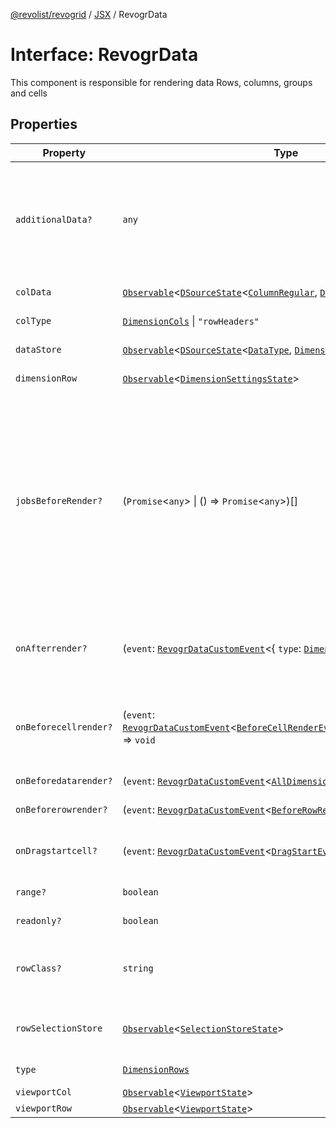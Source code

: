 [@revolist/revogrid](README.md) / [JSX](Namespace.JSX.md) / RevogrData

# Interface: RevogrData

This component is responsible for rendering data
Rows, columns, groups and cells

## Properties

| Property | Type | Description | Defined in |
| ------ | ------ | ------ | ------ |
| `additionalData?` | `any` | Additional data to pass to renderer Used in plugins such as vue or react to pass root app entity to cells | [src/components.d.ts:1647](https://github.com/revolist/revogrid/blob/2f07f30b37da771d7d712c0b9b9b90928758921a/src/components.d.ts#L1647) |
| `colData` | [`Observable`](TypeAlias.Observable.md)\<[`DSourceState`](TypeAlias.DSourceState.md)\<[`ColumnRegular`](Interface.ColumnRegular.md), [`DimensionCols`](TypeAlias.DimensionCols.md)\>\> | Column source | [src/components.d.ts:1651](https://github.com/revolist/revogrid/blob/2f07f30b37da771d7d712c0b9b9b90928758921a/src/components.d.ts#L1651) |
| `colType` | [`DimensionCols`](TypeAlias.DimensionCols.md) \| `"rowHeaders"` | Column data type | [src/components.d.ts:1655](https://github.com/revolist/revogrid/blob/2f07f30b37da771d7d712c0b9b9b90928758921a/src/components.d.ts#L1655) |
| `dataStore` | [`Observable`](TypeAlias.Observable.md)\<[`DSourceState`](TypeAlias.DSourceState.md)\<[`DataType`](TypeAlias.DataType.md), [`DimensionRows`](TypeAlias.DimensionRows.md)\>\> | Data rows source | [src/components.d.ts:1659](https://github.com/revolist/revogrid/blob/2f07f30b37da771d7d712c0b9b9b90928758921a/src/components.d.ts#L1659) |
| `dimensionRow` | [`Observable`](TypeAlias.Observable.md)\<[`DimensionSettingsState`](Interface.DimensionSettingsState.md)\> | Dimension settings Y | [src/components.d.ts:1663](https://github.com/revolist/revogrid/blob/2f07f30b37da771d7d712c0b9b9b90928758921a/src/components.d.ts#L1663) |
| `jobsBeforeRender?` | (`Promise`\<`any`\> \| () => `Promise`\<`any`\>)[] | Prevent rendering until job is done. Can be used for initial rendering performance improvement. When several plugins require initial rendering this will prevent double initial rendering. | [src/components.d.ts:1667](https://github.com/revolist/revogrid/blob/2f07f30b37da771d7d712c0b9b9b90928758921a/src/components.d.ts#L1667) |
| `onAfterrender?` | (`event`: [`RevogrDataCustomEvent`](Interface.RevogrDataCustomEvent.md)\<\{ `type`: [`DimensionRows`](TypeAlias.DimensionRows.md); \}\>) => `void` | When data render finished for the designated type | [src/components.d.ts:1671](https://github.com/revolist/revogrid/blob/2f07f30b37da771d7d712c0b9b9b90928758921a/src/components.d.ts#L1671) |
| `onBeforecellrender?` | (`event`: [`RevogrDataCustomEvent`](Interface.RevogrDataCustomEvent.md)\<[`BeforeCellRenderEvent`](Interface.BeforeCellRenderEvent.md)\<[`CellTemplateProp`](Interface.CellTemplateProp.md)\>\>) => `void` | Before each cell render function. Allows to override cell properties | [src/components.d.ts:1675](https://github.com/revolist/revogrid/blob/2f07f30b37da771d7d712c0b9b9b90928758921a/src/components.d.ts#L1675) |
| `onBeforedatarender?` | (`event`: [`RevogrDataCustomEvent`](Interface.RevogrDataCustomEvent.md)\<[`AllDimensionType`](Interface.AllDimensionType.md)\>) => `void` | Before data render | [src/components.d.ts:1679](https://github.com/revolist/revogrid/blob/2f07f30b37da771d7d712c0b9b9b90928758921a/src/components.d.ts#L1679) |
| `onBeforerowrender?` | (`event`: [`RevogrDataCustomEvent`](Interface.RevogrDataCustomEvent.md)\<[`BeforeRowRenderEvent`](Interface.BeforeRowRenderEvent.md)\<`any`\>\>) => `void` | Before each row render | [src/components.d.ts:1683](https://github.com/revolist/revogrid/blob/2f07f30b37da771d7d712c0b9b9b90928758921a/src/components.d.ts#L1683) |
| `onDragstartcell?` | (`event`: [`RevogrDataCustomEvent`](Interface.RevogrDataCustomEvent.md)\<[`DragStartEvent`](Interface.DragStartEvent.md)\>) => `void` | Event emitted on cell drag start | [src/components.d.ts:1687](https://github.com/revolist/revogrid/blob/2f07f30b37da771d7d712c0b9b9b90928758921a/src/components.d.ts#L1687) |
| `range?` | `boolean` | Range allowed | [src/components.d.ts:1691](https://github.com/revolist/revogrid/blob/2f07f30b37da771d7d712c0b9b9b90928758921a/src/components.d.ts#L1691) |
| `readonly?` | `boolean` | Readonly mode | [src/components.d.ts:1695](https://github.com/revolist/revogrid/blob/2f07f30b37da771d7d712c0b9b9b90928758921a/src/components.d.ts#L1695) |
| `rowClass?` | `string` | Defines property from which to read row class | [src/components.d.ts:1699](https://github.com/revolist/revogrid/blob/2f07f30b37da771d7d712c0b9b9b90928758921a/src/components.d.ts#L1699) |
| `rowSelectionStore` | [`Observable`](TypeAlias.Observable.md)\<[`SelectionStoreState`](TypeAlias.SelectionStoreState.md)\> | Selection, range, focus for row selection | [src/components.d.ts:1703](https://github.com/revolist/revogrid/blob/2f07f30b37da771d7d712c0b9b9b90928758921a/src/components.d.ts#L1703) |
| `type` | [`DimensionRows`](TypeAlias.DimensionRows.md) | Row data type | [src/components.d.ts:1707](https://github.com/revolist/revogrid/blob/2f07f30b37da771d7d712c0b9b9b90928758921a/src/components.d.ts#L1707) |
| `viewportCol` | [`Observable`](TypeAlias.Observable.md)\<[`ViewportState`](Interface.ViewportState.md)\> | Viewport X | [src/components.d.ts:1711](https://github.com/revolist/revogrid/blob/2f07f30b37da771d7d712c0b9b9b90928758921a/src/components.d.ts#L1711) |
| `viewportRow` | [`Observable`](TypeAlias.Observable.md)\<[`ViewportState`](Interface.ViewportState.md)\> | Viewport Y | [src/components.d.ts:1715](https://github.com/revolist/revogrid/blob/2f07f30b37da771d7d712c0b9b9b90928758921a/src/components.d.ts#L1715) |
